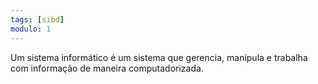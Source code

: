 ```yaml
---
tags: [sibd]
modulo: 1
---
```


Um sistema informático é um sistema que gerencia, manipula e trabalha com informação de maneira computadorizada.
